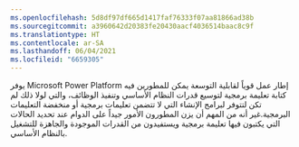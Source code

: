 ```yaml
---
ms.openlocfilehash: 5d8df97df665d1417faf76333f07aa81866ad38b
ms.sourcegitcommit: a3960642d20383fe20430aacf4036514baac8c9f
ms.translationtype: HT
ms.contentlocale: ar-SA
ms.lasthandoff: 06/04/2021
ms.locfileid: "6659305"
---
```

يوفر Microsoft Power Platform إطار عمل قوياً لقابلية التوسعة يمكن للمطورين فيه كتابة تعليمة برمجية لتوسيع قدرات النظام الأساسي وتنفيذ الوظائف، والتي لولا ذلك لم تكن لتتوفر لبرامج الإنشاء التي لا تتضمن تعليمات برمجية أو منخفضة التعليمات البرمجية.غير أنه من المهم أن يزن المطورون الأمور جيداً على الدوام عند تحديد الحالات التي يكتبون فيها تعليمة برمجية ويستفيدون من القدرات الموجودة والجاهزة للتشغيل بالنظام الأساسي.  
